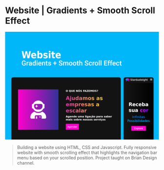 # Website | Gradients + Smooth Scroll Effect

![cover](cover.png)

> Building a website using HTML, CSS and Javascript. Fully responsive website with smooth scrolling effect that highlights the navigation bar menu based on your scrolled position. Project taught on Brian Design channel.
